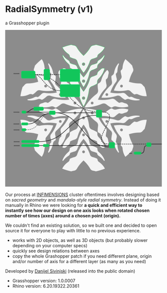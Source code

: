 # RadialSymmetry (v1)
a Grasshopper plugin

![RadialSymmetry](/RS_visual.jpg)

Our process at [INFIMENSIONS](http://www.infimensions.com) cluster oftentimes involves designing based on *sacred geometry* and *mandala-style radial symmetry*. Instead of doing it manually in Rhino we were looking for **a quick and efficient way to instantly see how our design on one axis looks when rotated chosen number of times (axes) around a chosen point (origin).**

We couldn't find an existing solution, so we built one and decided to open source it for everyone to play with little to no previous experience.

* works with 2D objects, as well as 3D objects (but probably slower depending on your computer specs)
* quickly see design relations between axes
* copy the whole Grashopper patch if you need different plane, origin and/or number of axis for a different layer (as many as you need)

Developed by [Danijel Sivinjski](http://www.sivinjski.com)
(released into the public domain)

* Grasshopper version: 1.0.0007
* Rhino version: 6.20.19322.20361
